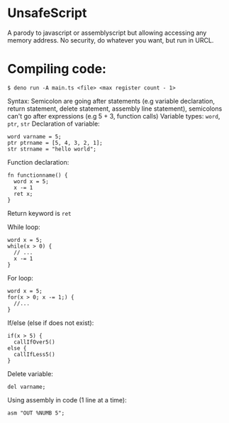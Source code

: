 # UnsafeScript
A parody to javascript or assemblyscript but allowing accessing any memory address. No security, do whatever you want, but run in URCL.

# Compiling code:
`$ deno run -A main.ts <file> <max register count - 1>`

Syntax:
Semicolon are going after statements (e.g variable declaration, return statement, delete statement, assembly line statement), semicolons can't go after expressions (e.g 5 + 3, function calls)
Variable types: `word`, `ptr`, `str`
Declaration of variable:
```
word varname = 5;
ptr ptrname = [5, 4, 3, 2, 1];
str strname = "hello world";
```

Function declaration:
```
fn functionname() {
  word x = 5;
  x -= 1
  ret x;
}
```

Return keyword is `ret`

While loop:
```
word x = 5;
while(x > 0) {
  // ...
  x -= 1
}
```

For loop:
```
word x = 5;
for(x > 0; x -= 1;) {
  //...
}
```

If/else (else if does not exist):
```
if(x > 5) {
  callIfOver5()
else {
  callIfLess5()
}
```

Delete variable:
```
del varname;
```

Using assembly in code (1 line at a time):
```
asm "OUT %NUMB 5";
```
